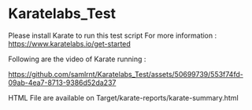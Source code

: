 # Karatelabs_Test

Please install Karate to run this test script
For more information : https://www.karatelabs.io/get-started

Following are the video of Karate running :



https://github.com/samlrnt/Karatelabs_Test/assets/50699739/553f74fd-09ab-4ea7-8713-9386d52da237




HTML File are available on Target/karate-reports/karate-summary.html
